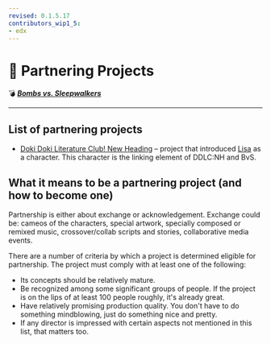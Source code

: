 ```yaml
---
revised: 0.1.5.17
contributors_wip1_5:
- edx
---
```


# 📁 Partnering Projects

💣 ***[Bombs vs. Sleepwalkers][home]***

****

## List of partnering projects

- [Doki Doki Literature Club! New Heading][ddlcnh] – project that introduced [Lisa][char_lisa] as a character. This character is the linking element of DDLC:NH and BvS.

## What it means to be a partnering project (and how to become one)

Partnership is either about exchange or acknowledgement. Exchange could be: cameos of the characters, special artwork, specially composed or remixed music, crossover/collab scripts and stories, collaborative media events.

There are a number of criteria by which a project is determined eligible for partnership. The project must comply with at least one of the following:

- Its concepts should be relatively mature.
- Be recognized among some significant groups of people. If the project is on the lips of at least 100 people roughly, it's already great.
- Have relatively promising production quality. You don't have to do something mindblowing, just do something nice and pretty.
- If any director is impressed with certain aspects not mentioned in this list, that matters too.

[home]: /README.md
[char_lisa]: /characters/lisa.md
[ddlcnh]: /partnering_projects/ddlcnh.md
